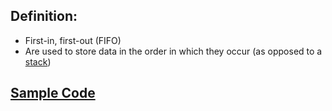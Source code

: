 ## Definition:

- First-in, first-out (FIFO)
- Are used to store data in the order in which they occur (as opposed to a [stack](../stacks/README.md))

## [Sample Code](../queues/index.js)